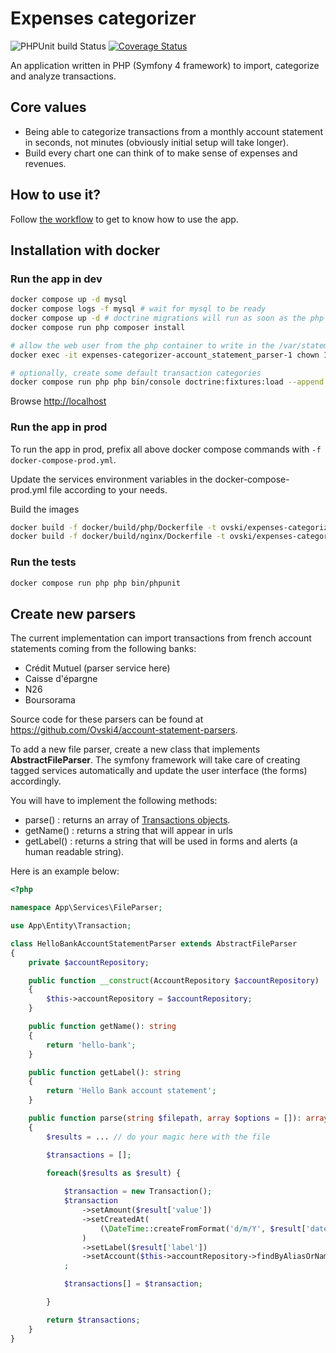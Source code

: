 Expenses categorizer
====================

![PHPUnit build Status](https://github.com/Ovski4/expenses-categorizer/actions/workflows/run-phpunit-and-build-coverage-report.yml/badge.svg) [![Coverage Status](https://coveralls.io/repos/github/Ovski4/expenses-categorizer/badge.svg?branch=master)](https://coveralls.io/github/Ovski4/expenses-categorizer?branch=master)

An application written in PHP (Symfony 4 framework) to import, categorize and analyze transactions.

Core values
-----------

* Being able to categorize transactions from a monthly account statement in seconds, not minutes (obviously initial setup will take longer).
* Build every chart one can think of to make sense of expenses and revenues.

How to use it?
--------------

Follow [the workflow](docs/workflow.md) to get to know how to use the app.

Installation with docker
------------------------

### Run the app in dev

```bash
docker compose up -d mysql
docker compose logs -f mysql # wait for mysql to be ready
docker compose up -d # doctrine migrations will run as soon as the php container get started
docker compose run php composer install

# allow the web user from the php container to write in the /var/statements folder
docker exec -it expenses-categorizer-account_statement_parser-1 chown 1000 -R /var/statements

# optionally, create some default transaction categories
docker compose run php php bin/console doctrine:fixtures:load --append
```

Browse [http://localhost](http://localhost)

### Run the app in prod

To run the app in prod, prefix all above docker compose commands with `-f docker-compose-prod.yml`.

Update the services environment variables in the docker-compose-prod.yml file according to your needs.

Build the images

```bash
docker build -f docker/build/php/Dockerfile -t ovski/expenses-categorizer-php:latest .
docker build -f docker/build/nginx/Dockerfile -t ovski/expenses-categorizer-nginx:latest .
```

### Run the tests

```bash
docker compose run php php bin/phpunit
```

Create new parsers
------------------

The current implementation can import transactions from french account statements coming from the following banks:
 * Crédit Mutuel (parser service here)
 * Caisse d'épargne
 * N26
 * Boursorama

Source code for these parsers can be found at https://github.com/Ovski4/account-statement-parsers.

To add a new file parser, create a new class that implements **AbstractFileParser**. The symfony framework will take care of creating tagged services automatically and update the user interface (the forms) accordingly.

You will have to implement the following methods:
 * parse() : returns an array of [Transactions objects](src/Entity/Transaction.php).
 * getName() : returns a string that will appear in urls
 * getLabel() : returns a string that will be used in forms and alerts (a human readable string).

Here is an example below:

```php
<?php

namespace App\Services\FileParser;

use App\Entity\Transaction;

class HelloBankAccountStatementParser extends AbstractFileParser 
{
    private $accountRepository;

    public function __construct(AccountRepository $accountRepository)
    {
        $this->accountRepository = $accountRepository;
    }

    public function getName(): string
    {
        return 'hello-bank';
    }

    public function getLabel(): string
    {
        return 'Hello Bank account statement';
    }

    public function parse(string $filepath, array $options = []): array
    {
        $results = ... // do your magic here with the file

        $transactions = [];

        foreach($results as $result) {
            
            $transaction = new Transaction();
            $transaction
                ->setAmount($result['value'])
                ->setCreatedAt(
                    (\DateTime::createFromFormat('d/m/Y', $result['date']))->setTime(0, 0, 0)
                )
                ->setLabel($result['label'])
                ->setAccount($this->accountRepository->findByAliasOrName($result['account']))
            ;

            $transactions[] = $transaction;

        }

        return $transactions;
    }
}

```

